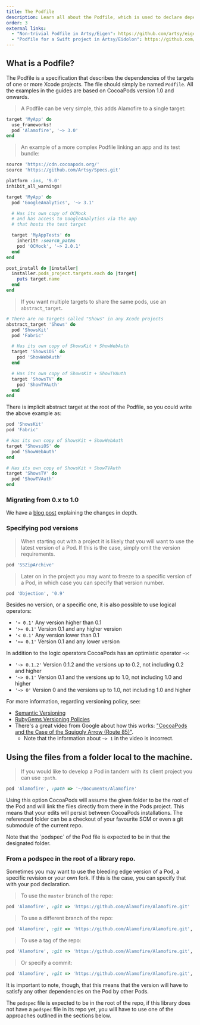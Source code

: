 ```yaml
---
title: The Podfile
description: Learn all about the Podfile, which is used to declare dependencies for your project.
order: 3
external links:
  - "Non-trivial Podfile in Artsy/Eigen": https://github.com/artsy/eigen/blob/master/Podfile
  - "Podfile for a Swift project in Artsy/Eidolon": https://github.com/artsy/eidolon/blob/master/Podfile
---
```


## What is a Podfile?

The Podfile is a specification that describes the dependencies of the
targets of one or more Xcode projects. The file should simply be named `Podfile`.
All the examples in the guides are based on CocoaPods version 1.0 and onwards.

> A Podfile can be very simple, this adds Alamofire to a single target:

```ruby
target 'MyApp' do
  use_frameworks!
  pod 'Alamofire', '~> 3.0'
end
```

> An example of a more complex Podfile linking an app and its test bundle:

```ruby
source 'https://cdn.cocoapods.org/'
source 'https://github.com/Artsy/Specs.git'

platform :ios, '9.0'
inhibit_all_warnings!

target 'MyApp' do
  pod 'GoogleAnalytics', '~> 3.1'

  # Has its own copy of OCMock
  # and has access to GoogleAnalytics via the app
  # that hosts the test target

  target 'MyAppTests' do
    inherit! :search_paths
    pod 'OCMock', '~> 2.0.1'
  end
end

post_install do |installer|
  installer.pods_project.targets.each do |target|
    puts target.name
  end
end
 ```

> If you want multiple targets to share the same pods, use an `abstract_target`.

```ruby
# There are no targets called "Shows" in any Xcode projects
abstract_target 'Shows' do
  pod 'ShowsKit'
  pod 'Fabric'

  # Has its own copy of ShowsKit + ShowWebAuth
  target 'ShowsiOS' do
    pod 'ShowWebAuth'
  end

  # Has its own copy of ShowsKit + ShowTVAuth
  target 'ShowsTV' do
    pod 'ShowTVAuth'
  end
end
```

There is implicit abstract target at the root of the Podfile, so you could write the above example as:

``` ruby
pod 'ShowsKit'
pod 'Fabric'

# Has its own copy of ShowsKit + ShowWebAuth
target 'ShowsiOS' do
  pod 'ShowWebAuth'
end

# Has its own copy of ShowsKit + ShowTVAuth
target 'ShowsTV' do
  pod 'ShowTVAuth'
end
```

### Migrating from 0.x to 1.0

We have a [blog post](http://blog.cocoapods.org/CocoaPods-1.0/) explaining the changes in depth.

### Specifying pod versions

> When starting out with a project it is likely that you will want to use the latest version of a Pod. If this is the case, simply omit the version requirements.

```ruby
pod 'SSZipArchive'
```

> Later on in the project you may want to freeze to a specific version of a Pod, in which case you can specify that version number.

```ruby
pod 'Objection', '0.9'
```

Besides no version, or a specific one, it is also possible to use logical operators:

* `'> 0.1'`    Any version higher than 0.1
* `'>= 0.1'`   Version 0.1 and any higher version
* `'< 0.1'`    Any version lower than 0.1
* `'<= 0.1'`   Version 0.1 and any lower version

In addition to the logic operators CocoaPods has an optimistic operator `~>`:

* `'~> 0.1.2'` Version 0.1.2 and the versions up to 0.2, not including 0.2 and higher
* `'~> 0.1'` Version 0.1 and the versions up to 1.0, not including 1.0 and higher
* `'~> 0'` Version 0 and the versions up to 1.0, not including 1.0 and higher

For more information, regarding versioning policy, see:

* [Semantic Versioning](http://semver.org)
* [RubyGems Versioning Policies](http://guides.rubygems.org/patterns/#semantic-versioning)
* There's a great video from Google about how this works: ["CocoaPods and the Case of the Squiggly Arrow (Route 85)"](https://www.youtube.com/watch?v=x4ARXyovvPc).
    * Note that the information about `~> 1` in the video is incorrect.

## Using the files from a folder local to the machine.

> If you would like to develop a Pod in tandem with its client
project you can use `:path`.

```ruby
pod 'Alamofire', :path => '~/Documents/Alamofire'
```

Using this option CocoaPods will assume the given folder to be the
root of the Pod and will link the files directly from there in the
Pods project. This means that your edits will persist between CocoaPods
installations. The referenced folder can be a checkout of your favourite SCM or
even a git submodule of the current repo.

<aside>Note that the `podspec` of the Pod file is expected to be in that the designated folder.</aside>

### From a podspec in the root of a library repo.

Sometimes you may want to use the bleeding edge version of a Pod, a
specific revision or your own fork. If this is the case, you can specify that with your
pod declaration.

> To use the `master` branch of the repo:

```ruby
pod 'Alamofire', :git => 'https://github.com/Alamofire/Alamofire.git'
````

> To use a different branch of the repo:

```ruby
pod 'Alamofire', :git => 'https://github.com/Alamofire/Alamofire.git', :branch => 'dev'
```

> To use a tag of the repo:

```ruby
pod 'Alamofire', :git => 'https://github.com/Alamofire/Alamofire.git', :tag => '3.1.1'
```

> Or specify a commit:

```ruby
pod 'Alamofire', :git => 'https://github.com/Alamofire/Alamofire.git', :commit => '0f506b1c45'
```

It is important to note, though, that this means that the version will
have to satisfy any other dependencies on the Pod by other Pods.

The `podspec` file is expected to be in the root of the repo, if this
library does not have a `podspec` file in its repo yet, you will have
to use one of the approaches outlined in the sections below.
